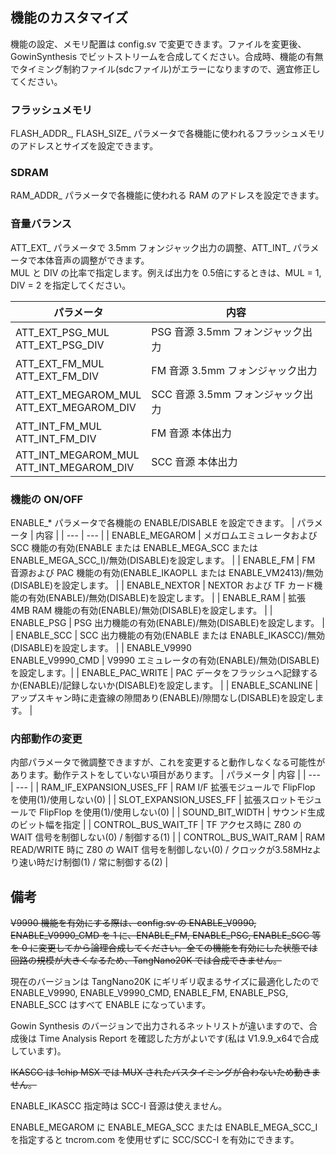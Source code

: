 ## 機能のカスタマイズ
機能の設定、メモリ配置は config.sv で変更できます。ファイルを変更後、GowinSynthesis でビットストリームを合成してください。合成時、機能の有無でタイミング制約ファイル(sdcファイル)がエラーになりますので、適宜修正してください。

### フラッシュメモリ
FLASH_ADDR_, FLASH_SIZE_ パラメータで各機能に使われるフラッシュメモリのアドレスとサイズを設定できます。

### SDRAM
RAM_ADDR_ パラメータで各機能に使われる RAM のアドレスを設定できます。

### 音量バランス
ATT_EXT_ パラメータで 3.5mm フォンジャック出力の調整、ATT_INT_ パラメータで本体音声の調整ができます。  
MUL と DIV の比率で指定します。例えば出力を 0.5倍にするときは、MUL = 1, DIV = 2 を指定してください。

| パラメータ                                  | 内容                            |
| ---                                        | ---                             |
| ATT_EXT_PSG_MUL<br/>ATT_EXT_PSG_DIV           | PSG 音源 3.5mm フォンジャック出力 |
| ATT_EXT_FM_MUL<br/>ATT_EXT_FM_DIV             | FM 音源 3.5mm フォンジャック出力  |
| ATT_EXT_MEGAROM_MUL<br/>ATT_EXT_MEGAROM_DIV   | SCC 音源 3.5mm フォンジャック出力 |
| ATT_INT_FM_MUL<br/>ATT_INT_FM_DIV             | FM 音源 本体出力                 |
| ATT_INT_MEGAROM_MUL<br/>ATT_INT_MEGAROM_DIV   | SCC 音源 本体出力                |

### 機能の ON/OFF
ENABLE_* パラメータで各機能の ENABLE/DISABLE を設定できます。
| パラメータ       | 内容                                                                     |
| ---             | ---                                                                      |
| ENABLE_MEGAROM  | メガロムエミュレータおよび SCC 機能の有効(ENABLE または ENABLE_MEGA_SCC または ENABLE_MEGA_SCC_I)/無効(DISABLE)を設定します。 |
| ENABLE_FM       | FM 音源および PAC 機能の有効(ENABLE_IKAOPLL または ENABLE_VM2413)/無効(DISABLE)を設定します。 |
| ENABLE_NEXTOR   | NEXTOR および TF カード機能の有効(ENABLE)/無効(DISABLE)を設定します。 |
| ENABLE_RAM      | 拡張 4MB RAM 機能の有効(ENABLE)/無効(DISABLE)を設定します。 |
| ENABLE_PSG      | PSG 出力機能の有効(ENABLE)/無効(DISABLE)を設定します。 |
| ENABLE_SCC      | SCC 出力機能の有効(ENABLE または ENABLE_IKASCC)/無効(DISABLE)を設定します。 |
| ENABLE_V9990<br/>ENABLE_V9990_CMD | V9990 エミュレータの有効(ENABLE)/無効(DISABLE)を設定します。|
| ENABLE_PAC_WRITE | PAC データをフラッシュへ記録するか(ENABLE)/記録しないか(DISABLE)を設定します。 |
| ENABLE_SCANLINE | アップスキャン時に走査線の隙間あり(ENABLE)/隙間なし(DISABLE)を設定します。 |

### 内部動作の変更
内部パラメータで微調整できますが、これを変更すると動作しなくなる可能性があります。動作テストをしていない項目があります。
| パラメータ       | 内容                                                                     |
| ---             | ---                                                                      |
| RAM_IF_EXPANSION_USES_FF | RAM I/F 拡張モジュールで FlipFlop を使用(1)/使用しない(0) |
| SLOT_EXPANSION_USES_FF | 拡張スロットモジュールで FlipFlop を使用(1)/使用しない(0) |
| SOUND_BIT_WIDTH | サウンド生成のビット幅を指定 |
| CONTROL_BUS_WAIT_TF | TF アクセス時に Z80 の WAIT 信号を制御しない(0) / 制御する(1) |
| CONTROL_BUS_WAIT_RAM | RAM READ/WRITE 時に Z80 の WAIT 信号を制御しない(0) / クロックが3.58MHzより速い時だけ制御(1) / 常に制御する(2) |

## 備考
~~V9990 機能を有効にする際は、config.sv の ENABLE_V9990, ENABLE_V9990_CMD を 1 に、ENABLE_FM, ENABLE_PSG, ENABLE_SCC 等を 0 に変更してから論理合成してください。全ての機能を有効にした状態では回路の規模が大きくなるため、TangNano20K では合成できません。~~

現在のバージョンは TangNano20K にギリギリ収まるサイズに最適化したので ENABLE_V9990, ENABLE_V9990_CMD, ENABLE_FM, ENABLE_PSG, ENABLE_SCC はすべて ENABLE になっています。  

Gowin Synthesis のバージョンで出力されるネットリストが違いますので、合成後は Time Analysis Report を確認した方がよいです(私は V1.9.9_x64で合成しています)。

~~IKASCC は 1chip MSX では MUX されたバスタイミングが合わないため動きません。~~

ENABLE_IKASCC 指定時は SCC-I 音源は使えません。

ENABLE_MEGAROM に ENABLE_MEGA_SCC または ENABLE_MEGA_SCC_I を指定すると tncrom.com を使用せずに SCC/SCC-I を有効にできます。
